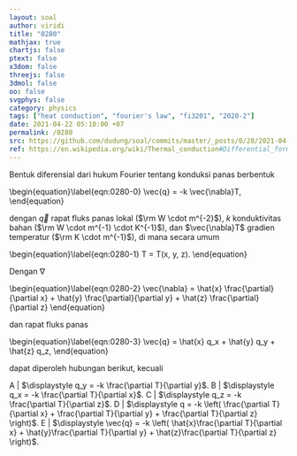```yaml
---
layout: soal
author: viridi
title: "0280"
mathjax: true
chartjs: false
ptext: false
x3dom: false
threejs: false
3dmol: false
oo: false
svgphys: false
category: physics
tags: ["heat conduction", "fourier's law", "fi3201", "2020-2"]
date: 2021-04-22 05:10:00 +07
permalink: /0280
src: https://github.com/dudung/soal/commits/master/_posts/0/28/2021-04-22-fourier-law-hc-fd-2d-0.md
ref: https://en.wikipedia.org/wiki/Thermal_conduction#Differential_form
---
```

Bentuk diferensial dari hukum Fourier tentang konduksi panas berbentuk

\begin{equation}\label{eqn:0280-0}
\vec{q} = -k \vec{\nabla}T,
\end{equation}

dengan $\vec{q}$ rapat fluks panas lokal ($\rm W \cdot m^{-2}$), $k$ konduktivitas bahan ($\rm W \cdot m^{-1} \cdot K^{-1}$), dan $\vec{\nabla}T$ gradien temperatur ($\rm K \cdot m^{-1}$), di  mana secara umum

\begin{equation}\label{eqn:0280-1}
T = T(x, y, z).
\end{equation}

Dengan $\nabla$

\begin{equation}\label{eqn:0280-2}
\vec{\nabla} = \hat{x} \frac{\partial}{\partial x} + \hat{y} \frac{\partial}{\partial y} + \hat{z} \frac{\partial}{\partial z}
\end{equation}

dan rapat fluks panas

\begin{equation}\label{eqn:0280-3}
\vec{q} = \hat{x} q_x + \hat{y} q_y + \hat{z} q_z,
\end{equation}

dapat diperoleh hubungan berikut, kecuali

A | $\displaystyle q_y = -k \frac{\partial T}{\partial y}$.
B | $\displaystyle q_x = -k \frac{\partial T}{\partial x}$.
C | $\displaystyle q_z = -k \frac{\partial T}{\partial z}$.
D | $\displaystyle q = -k \left( \frac{\partial T}{\partial x} + \frac{\partial T}{\partial y} + \frac{\partial T}{\partial z} \right)$.
E | $\displaystyle \vec{q} = -k \left( \hat{x}\frac{\partial T}{\partial x} + \hat{y}\frac{\partial T}{\partial y} + \hat{z}\frac{\partial T}{\partial z} \right)$.
